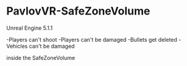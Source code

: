 # PavlovVR-SafeZoneVolume

Unreal Engine 5.1.1

-Players can't shoot
-Players can't be damaged
-Bullets get deleted
-Vehicles can't be damaged

inside the SafeZoneVolume
